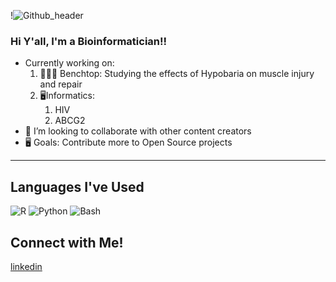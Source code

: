!![Github_header](https://user-images.githubusercontent.com/64904079/95803858-26951480-0ccf-11eb-8846-f00d8a3cf1c1.png)


### Hi Y'all, I'm a Bioinformatician!!

- Currently working on: 
  1. :woman_scientist::dna: Benchtop: Studying the effects of Hypobaria on muscle injury and repair
  2. :desktop_computer:Informatics: 
        1. HIV
        2. ABCG2
- 👯 I’m looking to collaborate with other content creators
- :desktop_computer: Goals: Contribute more to Open Source projects

*********
## Languages I've Used 
![R](https://user-images.githubusercontent.com/64904079/95804665-5b09d000-0cd1-11eb-9d23-97914cf3380c.jpeg)
![Python](https://user-images.githubusercontent.com/64904079/95804706-78d73500-0cd1-11eb-9959-ce70cf8e45b6.png)
![Bash](https://user-images.githubusercontent.com/64904079/95884747-7a910f00-0d4a-11eb-9e12-a5ca448c4781.png)
<!--wi*quL3fcV-->
## Connect with Me! 

[linkedin](https://www.linkedin.com/in/madison-carpenter-87500519b/)
